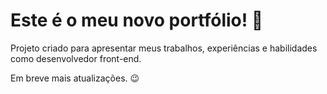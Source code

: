 # Este é o meu novo portfólio! 🚀

Projeto criado para apresentar meus trabalhos, experiências e habilidades como desenvolvedor front-end.

Em breve mais atualizações. 😉
